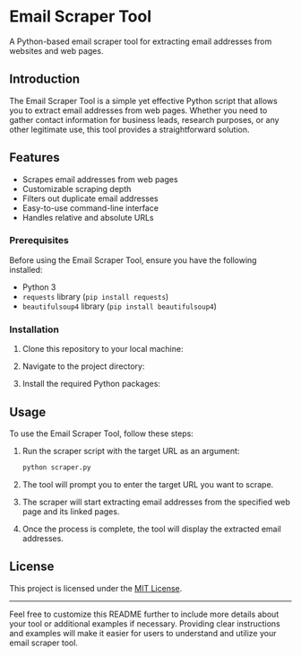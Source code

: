 
# Email Scraper Tool
A Python-based email scraper tool for extracting email addresses from websites and web pages.

## Introduction

The Email Scraper Tool is a simple yet effective Python script that allows you to extract email addresses from web pages. Whether you need to gather contact information for business leads, research purposes, or any other legitimate use, this tool provides a straightforward solution.

## Features

- Scrapes email addresses from web pages
- Customizable scraping depth
- Filters out duplicate email addresses
- Easy-to-use command-line interface
- Handles relative and absolute URLs


### Prerequisites

Before using the Email Scraper Tool, ensure you have the following installed:

- Python 3
- `requests` library (`pip install requests`)
- `beautifulsoup4` library (`pip install beautifulsoup4`)

### Installation

1. Clone this repository to your local machine:

2. Navigate to the project directory:


3. Install the required Python packages:

## Usage

To use the Email Scraper Tool, follow these steps:

1. Run the scraper script with the target URL as an argument:

   ```bash
   python scraper.py
   ```

2. The tool will prompt you to enter the target URL you want to scrape.

3. The scraper will start extracting email addresses from the specified web page and its linked pages.

4. Once the process is complete, the tool will display the extracted email addresses.


## License

This project is licensed under the [MIT License](LICENSE).

---

Feel free to customize this README further to include more details about your tool or additional examples if necessary. Providing clear instructions and examples will make it easier for users to understand and utilize your email scraper tool.
